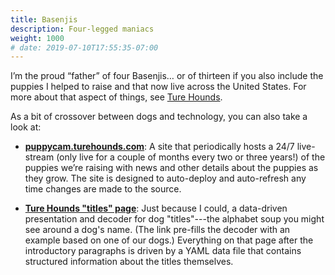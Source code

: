 ```yaml
---
title: Basenjis
description: Four-legged maniacs
weight: 1000
# date: 2019-07-10T17:55:35-07:00
---
```


I’m the proud “father” of four Basenjis… or of thirteen if you also include the puppies I helped to raise and that now live across the United States. For more about that aspect of things, see [Ture Hounds](https://turehounds.com).

As a bit of crossover between dogs and technology, you can also take a look at:

- [**puppycam.turehounds.com**](https://github.com/JaredReisinger/puppycam.turehounds.com): A site that periodically hosts a 24/7 live-stream (only live for a couple of months every two or three years!) of the puppies we’re raising with news and other details about the puppies as they grow. The site is designed to auto-deploy and auto-refresh any time changes are made to the source.

- [**Ture Hounds "titles" page**](https://turehounds.com/titles/#DC%20Taji%E2%80%99s%20hAfrican%20Queen%20Disa%20SC%20CA%20BCAT%20CGCA%20CGCU%20TKA%20FDX%20RATM): Just because I could, a data-driven presentation and decoder for dog "titles"---the alphabet soup you might see around a dog's name.  (The link pre-fills the decoder with an example based on one of our dogs.)  Everything on that page after the introductory paragraphs is driven by a YAML data file that contains structured information about the titles themselves.
